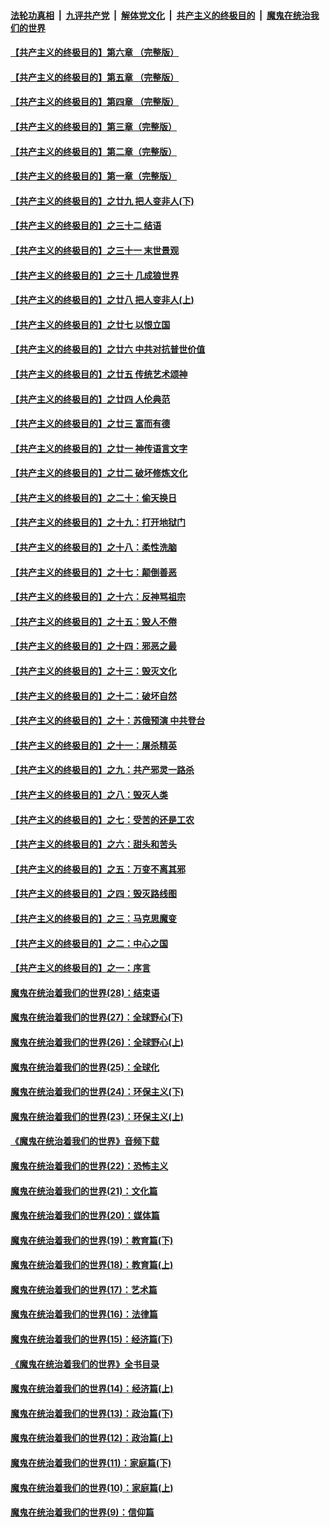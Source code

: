 ####  [法轮功真相](../../../../basic/blob/master/README.md?t=06181431) &nbsp;|&nbsp; [九评共产党](../../../../9ping.md/blob/master/README.md?t=06181431) &nbsp;|&nbsp; [解体党文化](../../../../jtdwh.md/blob/master/README.md?t=06181431)  &nbsp;|&nbsp; [共产主义的终极目的](../../../../gczydzjmd.md/blob/master/README.md?t=06181431) &nbsp;|&nbsp; [魔鬼在统治我们的世界](../../../../mgztzwmdsj.md/blob/master/README.md?t=06181431) 

#### [【共产主义的终极目的】第六章 （完整版）](../pages/nsc422/n11428913.md?t=06181431) 

#### [【共产主义的终极目的】第五章 （完整版）](../pages/nsc422/n11428912.md?t=06181431) 

#### [【共产主义的终极目的】第四章 （完整版）](../pages/nsc422/n11428907.md?t=06181431) 

#### [【共产主义的终极目的】第三章（完整版）](../pages/nsc422/n11428848.md?t=06181431) 

#### [【共产主义的终极目的】第二章（完整版）](../pages/nsc422/n11428831.md?t=06181431) 

#### [【共产主义的终极目的】第一章（完整版）](../pages/nsc422/n11417651.md?t=06181431) 

#### [【共产主义的终极目的】之廿九 把人变非人(下)](../pages/nsc422/n11344140.md?t=06181431) 

#### [【共产主义的终极目的】之三十二 结语](../pages/nsc422/n11360535.md?t=06181431) 

#### [【共产主义的终极目的】之三十一 末世景观](../pages/nsc422/n11351129.md?t=06181431) 

#### [【共产主义的终极目的】之三十 几成狼世界](../pages/nsc422/n11348280.md?t=06181431) 

#### [【共产主义的终极目的】之廿八 把人变非人(上)](../pages/nsc422/n11340492.md?t=06181431) 

#### [【共产主义的终极目的】之廿七 以恨立国](../pages/nsc422/n11336944.md?t=06181431) 

#### [【共产主义的终极目的】之廿六 中共对抗普世价值](../pages/nsc422/n11324785.md?t=06181431) 

#### [【共产主义的终极目的】之廿五 传统艺术颂神](../pages/nsc422/n11296396.md?t=06181431) 

#### [【共产主义的终极目的】之廿四 人伦典范](../pages/nsc422/n11296397.md?t=06181431) 

#### [【共产主义的终极目的】之廿三 富而有德](../pages/nsc422/n11283598.md?t=06181431) 

#### [【共产主义的终极目的】之廿一 神传语言文字](../pages/nsc422/n11263265.md?t=06181431) 

#### [【共产主义的终极目的】之廿二 破坏修炼文化](../pages/nsc422/n11245728.md?t=06181431) 

#### [【共产主义的终极目的】之二十：偷天换日](../pages/nsc422/n11238846.md?t=06181431) 

#### [【共产主义的终极目的】之十九：打开地狱门](../pages/nsc422/n11206376.md?t=06181431) 

#### [【共产主义的终极目的】之十八：柔性洗脑](../pages/nsc422/n11199994.md?t=06181431) 

#### [【共产主义的终极目的】之十七：颠倒善恶](../pages/nsc422/n11179782.md?t=06181431) 

#### [【共产主义的终极目的】之十六：反神骂祖宗](../pages/nsc422/n11166798.md?t=06181431) 

#### [【共产主义的终极目的】之十五：毁人不倦](../pages/nsc422/n11166792.md?t=06181431) 

#### [【共产主义的终极目的】之十四：邪恶之最](../pages/nsc422/n11150249.md?t=06181431) 

#### [【共产主义的终极目的】之十三：毁灭文化](../pages/nsc422/n11135227.md?t=06181431) 

#### [【共产主义的终极目的】之十二：破坏自然](../pages/nsc422/n11135214.md?t=06181431) 

#### [【共产主义的终极目的】之十：苏俄预演 中共登台](../pages/nsc422/n11118424.md?t=06181431) 

#### [【共产主义的终极目的】之十一：屠杀精英](../pages/nsc422/n11118442.md?t=06181431) 

#### [【共产主义的终极目的】之九：共产邪灵一路杀](../pages/nsc422/n11114139.md?t=06181431) 

#### [【共产主义的终极目的】之八：毁灭人类](../pages/nsc422/n11108503.md?t=06181431) 

#### [【共产主义的终极目的】之七：受苦的还是工农](../pages/nsc422/n11101809.md?t=06181431) 

#### [【共产主义的终极目的】之六：甜头和苦头](../pages/nsc422/n11096971.md?t=06181431) 

#### [【共产主义的终极目的】之五：万变不离其邪](../pages/nsc422/n11091285.md?t=06181431) 

#### [【共产主义的终极目的】之四：毁灭路线图](../pages/nsc422/n11086284.md?t=06181431) 

#### [【共产主义的终极目的】之三：马克思魔变](../pages/nsc422/n11061941.md?t=06181431) 

#### [【共产主义的终极目的】之二：中心之国](../pages/nsc422/n11047728.md?t=06181431) 

#### [【共产主义的终极目的】之一：序言](../pages/nsc422/n11086077.md?t=06181431) 

#### [魔鬼在统治着我们的世界(28)：结束语](../pages/nsc422/n10936246.md?t=06181431) 

#### [魔鬼在统治着我们的世界(27)：全球野心(下)](../pages/nsc422/n10928319.md?t=06181431) 

#### [魔鬼在统治着我们的世界(26)：全球野心(上)](../pages/nsc422/n10900318.md?t=06181431) 

#### [魔鬼在统治着我们的世界(25)：全球化](../pages/nsc422/n10788205.md?t=06181431) 

#### [魔鬼在统治着我们的世界(24)：环保主义(下)](../pages/nsc422/n10695307.md?t=06181431) 

#### [魔鬼在统治着我们的世界(23)：环保主义(上)](../pages/nsc422/n10688613.md?t=06181431) 

#### [《魔鬼在统治着我们的世界》音频下载](../pages/nsc422/n10635553.md?t=06181431) 

#### [魔鬼在统治着我们的世界(22)：恐怖主义](../pages/nsc422/n10614727.md?t=06181431) 

#### [魔鬼在统治着我们的世界(21)：文化篇](../pages/nsc422/n10597706.md?t=06181431) 

#### [魔鬼在统治着我们的世界(20)：媒体篇](../pages/nsc422/n10586579.md?t=06181431) 

#### [魔鬼在统治着我们的世界(19)：教育篇(下)](../pages/nsc422/n10564808.md?t=06181431) 

#### [魔鬼在统治着我们的世界(18)：教育篇(上)](../pages/nsc422/n10526970.md?t=06181431) 

#### [魔鬼在统治着我们的世界(17)：艺术篇](../pages/nsc422/n10499093.md?t=06181431) 

#### [魔鬼在统治着我们的世界(16)：法律篇](../pages/nsc422/n10485969.md?t=06181431) 

#### [魔鬼在统治着我们的世界(15)：经济篇(下)](../pages/nsc422/n10469975.md?t=06181431) 

#### [《魔鬼在统治着我们的世界》全书目录](../pages/nsc422/n10464261.md?t=06181431) 

#### [魔鬼在统治着我们的世界(14)：经济篇(上)](../pages/nsc422/n10457370.md?t=06181431) 

#### [魔鬼在统治着我们的世界(13)：政治篇(下)](../pages/nsc422/n10448270.md?t=06181431) 

#### [魔鬼在统治着我们的世界(12)：政治篇(上)](../pages/nsc422/n10444576.md?t=06181431) 

#### [魔鬼在统治着我们的世界(11)：家庭篇(下)](../pages/nsc422/n10440961.md?t=06181431) 

#### [魔鬼在统治着我们的世界(10)：家庭篇(上)](../pages/nsc422/n10435448.md?t=06181431) 

#### [魔鬼在统治着我们的世界(9)：信仰篇](../pages/nsc422/n10432159.md?t=06181431) 

